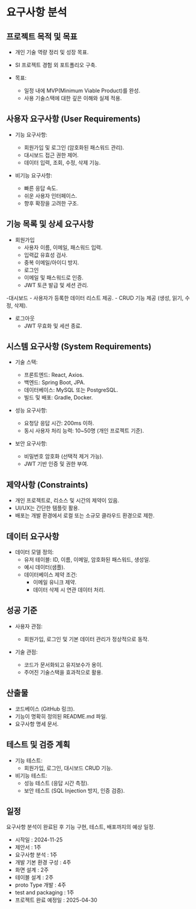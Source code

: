 
# 요구사항 분석

## 프로젝트 목적 및 목표

- 개인 기술 역량 정리 및 성장 목표.
- SI 프로젝트 경험 외 포트폴리오 구축.

- 목표:
   - 일정 내에 MVP(Minimum Viable Product)를 완성.
   - 사용 기술스택에 대한 깊은 이해와 실제 적용.

## 사용자 요구사항 (User Requirements)

- 기능 요구사항:
    - 회원가입 및 로그인 (암호화된 패스워드 관리).
    - 대시보드 접근 권한 제어.
    - 데이터 입력, 조회, 수정, 삭제 기능.

- 비기능 요구사항:
    - 빠른 응답 속도.
    - 쉬운 사용자 인터페이스.
    - 향후 확장을 고려한 구조.

## 기능 목록 및 상세 요구사항

- 회원가입
    - 사용자 이름, 이메일, 패스워드 입력.
    - 입력값 유효성 검사.
    - 중복 이메일/아이디 방지.
    - 로그인
    - 이메일 및 패스워드로 인증.
    - JWT 토큰 발급 및 세션 관리.

-대시보드
    - 사용자가 등록한 데이터 리스트 제공.
    - CRUD 기능 제공 (생성, 읽기, 수정, 삭제).

- 로그아웃
    - JWT 무효화 및 세션 종료.

## 시스템 요구사항 (System Requirements)

- 기술 스택:
    - 프론트엔드: React, Axios.
    - 백엔드: Spring Boot, JPA.
    - 데이터베이스: MySQL 또는 PostgreSQL.
    - 빌드 및 배포: Gradle, Docker.

- 성능 요구사항:
    - 요청당 응답 시간: 200ms 이하.
    - 동시 사용자 처리 능력: 10~50명 (개인 프로젝트 기준).
- 보안 요구사항:
    - 비밀번호 암호화 (선택적 제거 가능).
    - JWT 기반 인증 및 권한 부여.

## 제약사항 (Constraints)

- 개인 프로젝트로, 리소스 및 시간의 제약이 있음.
- UI/UX는 간단한 템플릿 활용.
- 배포는 개발 환경에서 로컬 또는 소규모 클라우드 환경으로 제한.

## 데이터 요구사항
- 데이터 모델 정의:
    - 유저 테이블: ID, 이름, 이메일, 암호화된 패스워드, 생성일.
    - 예시 데이터(샘플).
    - 데이터베이스 제약 조건:
        - 이메일 유니크 제약.
        - 데이터 삭제 시 연관 데이터 처리.

## 성공 기준
- 사용자 관점:
    - 회원가입, 로그인 및 기본 데이터 관리가 정상적으로 동작.

- 기술 관점:
    - 코드가 문서화되고 유지보수가 용이.
    - 주어진 기술스택을 효과적으로 활용.

## 산출물
- 코드베이스 (GitHub 링크).
- 기능이 명확히 정의된 README.md 파일.
- 요구사항 명세 문서.

## 테스트 및 검증 계획
- 기능 테스트:
    - 회원가입, 로그인, 대시보드 CRUD 기능.
- 비기능 테스트:
    - 성능 테스트 (응답 시간 측정).
    - 보안 테스트 (SQL Injection 방지, 인증 검증).

## 일정
요구사항 분석이 완료된 후 기능 구현, 테스트, 배포까지의 예상 일정.

- 시작일 : 2024-11-25
- 제안서 : 1주
- 요구사항 분석 : 1주
- 개발 기본 환경 구성 : 4주
- 화면 설계 : 2주
- 테이블 설계 : 2주
- proto Type 개발 : 4주
- test and packaging : 1주
- 프로젝트 완료 예정일 : 2025-04-30